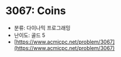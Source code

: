 # 3067: Coins

- 분류: 다이나믹 프로그래밍
- 난이도: 골드 5
- [https://www.acmicpc.net/problem/3067](https://www.acmicpc.net/problem/3067)